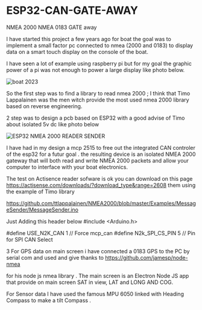 # ESP32-CAN-GATE-AWAY
NMEA 2000 NMEA 0183 GATE away

I have started this project a few years ago for boat the goal was to implement a small factor pc connected to nmea (2000 and 0183) to display data on a smart touch  display on the console of the boat.

I have seen a lot of example using raspberry pi but for my goal the graphic power of a pi was not enough to power a large display like photo below.

![boat 2023](https://user-images.githubusercontent.com/41333143/217280431-9ed467c4-3f9a-4ce4-accd-00c1c4b01b3c.png)

So the first step  was to find a library to read nmea 2000 ; I think that Timo Lappalainen was the men witch provide the most used nmea 2000 library based on reverse engineering.

2 step was to design a pcb based on ESP32 with a good advise of Timo about isolated 5v dc like photo below

![ESP32 NMEA 2000 READER SENDER](https://user-images.githubusercontent.com/41333143/217289512-3714985d-d79b-4abf-a835-e54730c2ac6e.jpg)

I have had in my design a mcp 2515 to free out the integrated CAN controler of the esp32 for a futur goal . the resulting device is an isolated NMEA 2000 gateway that will both read and write NMEA 2000 packets and allow your computer to interface with your boat electronics.

The test on Actisence reader sofware is ok you can download on this page https://actisense.com/downloads/?download_type&range=2608 them using the example of Timo library

https://github.com/ttlappalainen/NMEA2000/blob/master/Examples/MessageSender/MessageSender.ino

Just Adding this header below #include <Arduino.h>

#define USE_N2K_CAN 1 // Force mcp_can
#define N2k_SPI_CS_PIN 5 // Pin for SPI CAN Select

3 For GPS data on main screen i have connected  a 0183 GPS to the PC by serial com and used and give thanks to https://github.com/jamesp/node-nmea

for his node js nmea library . The main screen is an Electron Node JS app that provide  on main screen SAT in view, LAT and LONG AND COG.

For Sensor data I have used the famous MPU 6050 linked with Heading Compass to make a tilt Compass .



